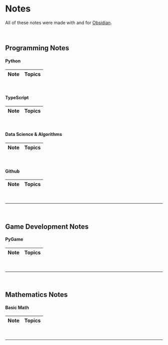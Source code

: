 # Notes

All of these notes were made with and for [Obsidian](https://obsidian.md/). 

<br>

## Programming Notes

#### Python

| Note | Topics |
| :--: | :--: | 

<br>

#### TypeScript

| Note | Topics |
| :--: | :--: | 

<br>

#### Data Science & Algorithms

| Note | Topics |
| :--: | :--: | 

<br>

#### Github

| Note | Topics |
| :--: | :--: | 

<br>

---

<br>

## Game Development Notes

#### PyGame

| Note | Topics |
| :--: | :--: | 


<br>

---

<br>

## Mathematics Notes

#### Basic Math

| Note | Topics |
| :--: | :--: | 


<br>

---

<br>
